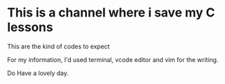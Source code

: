 # This is a channel where i save my C lessons

<p> This are the kind of codes to expect <p\>
<p> For my information, I'd used terminal, vcode editor and vim for the writing.<p\>
<p> Do Have a lovely day. <p\>

